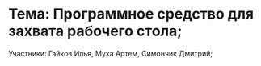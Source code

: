# Тема: Программное средство для захвата рабочего стола;
Участники: Гайков Илья, Муха Артем, Симончик Дмитрий;
